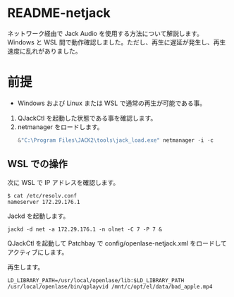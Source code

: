# README-netjack

ネットワーク経由で Jack Audio を使用する方法について解説します。
Windows と WSL 間で動作確認しました。ただし、再生に遅延が発生し、再生速度に乱れがありました。

# 前提

- Windows および Linux または WSL で通常の再生が可能である事。

1. QJackCtl を起動した状態である事を確認します。
1. netmanager をロードします。
   ```powershell
   &"C:\Program Files\JACK2\tools\jack_load.exe" netmanager -i -c
   ```

## WSL での操作

次に WSL で IP アドレスを確認します。

```
$ cat /etc/resolv.conf
nameserver 172.29.176.1
```

Jackd を起動します。

```
jackd -d net -a 172.29.176.1 -n olnet -C 7 -P 7 &
```

QJackCtl を起動して Patchbay で config/openlase-netjack.xml をロードしてアクティブにします。

再生します。

```
LD_LIBRARY_PATH=/usr/local/openlase/lib:$LD_LIBRARY_PATH /usr/local/openlase/bin/qplayvid /mnt/c/opt/el/data/bad_apple.mp4
```
